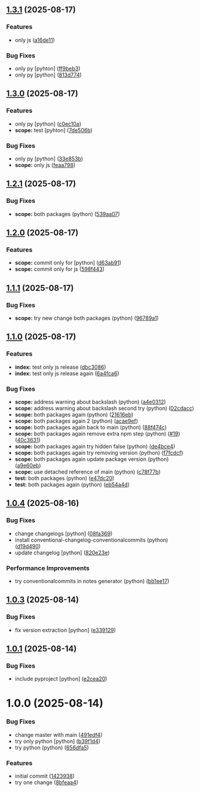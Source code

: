 ## [1.3.1](https://github.com/roggervalf/semantic-release-test/compare/vpy1.3.0...vpy1.3.1) (2025-08-17)

### Features

* only js ([a16de11](https://github.com/roggervalf/semantic-release-test/commit/a16de1141233b648bedb45fbcf981d18b0bab3be))

### Bug Fixes

* only py [pyhton] ([ff9beb3](https://github.com/roggervalf/semantic-release-test/commit/ff9beb31839f854b487df21d7b07230bd5c79475))
* only py [python] ([813d774](https://github.com/roggervalf/semantic-release-test/commit/813d7742bfe0837258d646827a00d580c33f233c))

## [1.3.0](https://github.com/roggervalf/semantic-release-test/compare/vpy1.2.1...vpy1.3.0) (2025-08-17)

### Features

* only py [python] ([c0ec10a](https://github.com/roggervalf/semantic-release-test/commit/c0ec10a9fd61c266e96190384859fa3b6a818816))
* **scope:** test [pyhton] ([7de506b](https://github.com/roggervalf/semantic-release-test/commit/7de506bc43bc3f9562abe4da3ffd2d5770ccfbd2))

### Bug Fixes

* only py [python] ([33e853b](https://github.com/roggervalf/semantic-release-test/commit/33e853b665fe253b96249f7fe172051569fb949e))
* **scope:** only js ([feaa798](https://github.com/roggervalf/semantic-release-test/commit/feaa798740a3be66d88fecf0fee5e012260f7e2a))

## [1.2.1](https://github.com/roggervalf/semantic-release-test/compare/vpy1.2.0...vpy1.2.1) (2025-08-17)

### Bug Fixes

* **scope:** both packages (python) ([539aa07](https://github.com/roggervalf/semantic-release-test/commit/539aa07826eeb66caf004d26e5a51cafd6d3e61c))

## [1.2.0](https://github.com/roggervalf/semantic-release-test/compare/vpy1.1.1...vpy1.2.0) (2025-08-17)

### Features

* **scope:** commit only for [python] ([d63ab91](https://github.com/roggervalf/semantic-release-test/commit/d63ab9168a4d0d3ba4652addfe0fc930cbb65f80))
* **scope:** commit only for js ([598f443](https://github.com/roggervalf/semantic-release-test/commit/598f443583c9adf093026e9f6c57b66fb7f676d3))

## [1.1.1](https://github.com/roggervalf/semantic-release-test/compare/vpy1.1.0...vpy1.1.1) (2025-08-17)

### Bug Fixes

* **scope:** try new change both packages (python) ([96789a1](https://github.com/roggervalf/semantic-release-test/commit/96789a10bb659f1f3bfd84b86099a3ff765989ce))

## [1.1.0](https://github.com/roggervalf/semantic-release-test/compare/vpy1.0.4...vpy1.1.0) (2025-08-17)

### Features

* **index:** test only js release ([dbc3086](https://github.com/roggervalf/semantic-release-test/commit/dbc308601548a8de9db017bd95c0698684b6240e))
* **index:** test only js release again ([6a4fca6](https://github.com/roggervalf/semantic-release-test/commit/6a4fca6aef0025631a8873b9316e0b70cc20b772))

### Bug Fixes

* **scope:** address warning about backslash (python) ([a4e0312](https://github.com/roggervalf/semantic-release-test/commit/a4e03129a71c7c50768afc9806261bc3151fa6af))
* **scope:** address warning about backslash second try (python) ([02cdacc](https://github.com/roggervalf/semantic-release-test/commit/02cdaccf98af679f469f81ace501588486f5d5dc))
* **scope:** both packages again (python) ([21616eb](https://github.com/roggervalf/semantic-release-test/commit/21616eb8d54896290fb4dcbe6be13ef5f6f79bd8))
* **scope:** both packages again 2 (python) ([acae9ef](https://github.com/roggervalf/semantic-release-test/commit/acae9ef5ea3c334ba742cea621245f2d13abd713))
* **scope:** both packages again back to main (python) ([88f474c](https://github.com/roggervalf/semantic-release-test/commit/88f474cd8764489c4dce8b4c1231a6146e1eb8f9))
* **scope:** both packages again remove extra npm step (python) ([#19](https://github.com/roggervalf/semantic-release-test/issues/19)) ([40c3631](https://github.com/roggervalf/semantic-release-test/commit/40c36318a7d1312a75182dbe009feb6426bd2840))
* **scope:** both packages again try hidden false (python) ([de4bce4](https://github.com/roggervalf/semantic-release-test/commit/de4bce458605a5c2157c15d53da30a9d55faac64))
* **scope:** both packages again try removing version (python) ([f7fcdcf](https://github.com/roggervalf/semantic-release-test/commit/f7fcdcf32074bfbc1c051013b18eb7eb6992559f))
* **scope:** both packages again update package version (python) ([a9e60eb](https://github.com/roggervalf/semantic-release-test/commit/a9e60eb5af1076731ebaf3f91b51a7e4702b6f08))
* **scope:** use detached reference of main (python) ([c78f77b](https://github.com/roggervalf/semantic-release-test/commit/c78f77b6ed849bf3132999d7507c382b77047fbd))
* **test:** both packages (python) ([e47dc20](https://github.com/roggervalf/semantic-release-test/commit/e47dc203c2691ab9ba56ff52f50afaff3f275237))
* **test:** both packages again (python) ([eb54a4d](https://github.com/roggervalf/semantic-release-test/commit/eb54a4db1401c32cc57c1b10c0fd778b06a8b5ae))

## [1.0.4](https://github.com/roggervalf/semantic-release-test/compare/vpy1.0.3...vpy1.0.4) (2025-08-16)

### Bug Fixes

* change changelogs [python] ([08fa369](https://github.com/roggervalf/semantic-release-test/commit/08fa36941f7dda10096f950ef6d46a075c9d38e9))
* install conventional-changelog-conventionalcommits (python) ([d19d490](https://github.com/roggervalf/semantic-release-test/commit/d19d490bc32bee612fbe7403b8c2d72e6cc760a4))
* update changelog [python] ([820e23e](https://github.com/roggervalf/semantic-release-test/commit/820e23e4480270a01c01bbc9f78ebd6d1912ca6c))

### Performance Improvements

* try conventionalcommits in notes generator (python) ([bb1ee17](https://github.com/roggervalf/semantic-release-test/commit/bb1ee174bf63885054a4cdb6b7a40757b5f3c370))

## [1.0.3](https://github.com/roggervalf/semantic-release-test/compare/vpy1.0.2...vpy1.0.3) (2025-08-14)


### Bug Fixes

* fix version extraction [python] ([e339129](https://github.com/roggervalf/semantic-release-test/commit/e3391298d3c6c4538c6da43cb11dcf39c5d4ff32))

## [1.0.1](https://github.com/roggervalf/semantic-release-test/compare/vpy1.0.0...vpy1.0.1) (2025-08-14)


### Bug Fixes

* include pyproject [python] ([e2cea20](https://github.com/roggervalf/semantic-release-test/commit/e2cea20a67a73ee28ea7f051f36b95e91699938e))

# 1.0.0 (2025-08-14)


### Bug Fixes

* change master with main ([491edf4](https://github.com/roggervalf/semantic-release-test/commit/491edf4bbfc7546faef87ad695a8b0c7c544eb3c))
* try only python [python] ([b39f1d4](https://github.com/roggervalf/semantic-release-test/commit/b39f1d4ba484929a4a4ff6a892264a65b166f081))
* try python (python) ([656dfa5](https://github.com/roggervalf/semantic-release-test/commit/656dfa519726380497c185e2f9dc3b67b7a60b50))


### Features

* initial commit ([1423938](https://github.com/roggervalf/semantic-release-test/commit/1423938704f6c289bdff5982ee98119daaf4f0ab))
* try one change ([8bfeaa4](https://github.com/roggervalf/semantic-release-test/commit/8bfeaa41eb0f08720bc0d4bb867e746be04f1a19))
